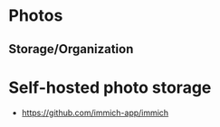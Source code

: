 # Photos

## Storage/Organization

# Self-hosted photo storage

- https://github.com/immich-app/immich